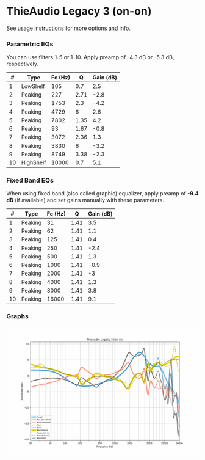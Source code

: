 # ThieAudio Legacy 3 (on-on)
See [usage instructions](https://github.com/jaakkopasanen/AutoEq#usage) for more options and info.

### Parametric EQs
You can use filters 1-5 or 1-10. Apply preamp of -4.3 dB or -5.3 dB, respectively.

|   # | Type      |   Fc (Hz) |    Q |   Gain (dB) |
|-----|-----------|-----------|------|-------------|
|   1 | LowShelf  |       105 | 0.7  |         2.5 |
|   2 | Peaking   |       227 | 2.71 |        -2.8 |
|   3 | Peaking   |      1753 | 2.3  |        -4.2 |
|   4 | Peaking   |      4729 | 6    |         2.6 |
|   5 | Peaking   |      7802 | 1.35 |         4.2 |
|   6 | Peaking   |        93 | 1.67 |        -0.8 |
|   7 | Peaking   |      3072 | 2.36 |         1.3 |
|   8 | Peaking   |      3830 | 6    |        -3.2 |
|   9 | Peaking   |      8749 | 3.38 |        -2.3 |
|  10 | HighShelf |     10000 | 0.7  |         5.1 |

### Fixed Band EQs
When using fixed band (also called graphic) equalizer, apply preamp of **-9.4 dB** (if available) and set gains manually with these parameters.

|   # | Type    |   Fc (Hz) |    Q |   Gain (dB) |
|-----|---------|-----------|------|-------------|
|   1 | Peaking |        31 | 1.41 |         3.5 |
|   2 | Peaking |        62 | 1.41 |         1.1 |
|   3 | Peaking |       125 | 1.41 |         0.4 |
|   4 | Peaking |       250 | 1.41 |        -2.4 |
|   5 | Peaking |       500 | 1.41 |         1.3 |
|   6 | Peaking |      1000 | 1.41 |        -0.9 |
|   7 | Peaking |      2000 | 1.41 |        -3   |
|   8 | Peaking |      4000 | 1.41 |         1.3 |
|   9 | Peaking |      8000 | 1.41 |         3.8 |
|  10 | Peaking |     16000 | 1.41 |         9.1 |

### Graphs
![](./ThieAudio%20Legacy%203%20(on-on).png)
